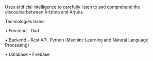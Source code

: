 Uses artificial intelligence to carefully listen to and comprehend the 
discourse between Krishna and Arjuna


Technologies Used:


• Frontend - Dart


• Backend – Rest API, Python (Machine Learning and Natural Language Processing)


• Database – Firebase
